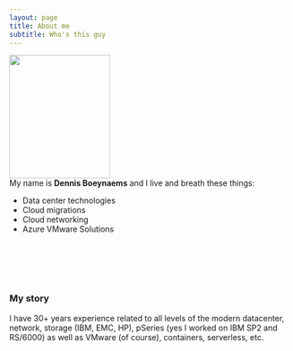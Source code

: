 ```yaml
---
layout: page
title: About me
subtitle: Who's this guy
---
```



[<img src="/AVSblog/assets/img/IMG_9409.jpg" width="180" height="220"/>](/AVSblog/assets/img/IMG_9409.jpg)
<br>
My name is <b>Dennis Boeynaems</b> and I live and breath these things: <br>
<ul>
    <li>Data center technologies</li>  
    <li>Cloud migrations</li>
    <li>Cloud networking</li>
    <li>Azure VMware Solutions</li>
</ul>

<br>
<br>
<br>
<br>

### My story

I have 30+ years experience related to all levels of the modern datacenter, network, storage (IBM, EMC, HP), pSeries (yes I worked on IBM SP2 and RS/6000) as well as VMware (of course), containers, serverless, etc.
